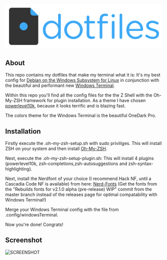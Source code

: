 ![HEADER](https://raw.githubusercontent.com/bmo-at/public-dotfiles/master/header.png)

## About

This repo contains my dotfiles that make my terminal what it is: It's my best config for [Debian on the Windows Subsystem for Linux](https://www.microsoft.com/store/productId/9MSVKQC78PK6) in conjunction with the beautiful and performant new [Windows Terminal](https://www.microsoft.com/store/productId/9N0DX20HK701).

Within this repo you'll find all the config files for the the Z Shell with the Oh-My-ZSH framework for plugin installation. As a theme I have chosen [powerlevel10k](https://github.com/romkatv/powerlevel10k), because it looks terrific and is blazing fast.

The colors theme for the Windows Terminal is the beautiful OneDark Pro.

## Installation

Firstly execute the .oh-my-zsh-setup.sh with sudo priviliges. This will install ZSH on your system and then install [Oh-My-ZSH](https://github.com/robbyrussell/oh-my-zsh). 

Next, execute the .oh-my-zsh-setup-plugin.sh: This will install 4 plugins (powerlevel10k, zsh-completions,zsh-autosuggestions and zsh-syntax-highlighting).

Next, install the Nerdfont of your choice (I recommend Hack NF, until a Cascadia Code NF is available) from here: [Nerd-Fonts](https://github.com/ryanoasis/nerd-fonts) (Get the fonts from the "Rebuilds fonts for v2.1.0 alpha (pre-release) WIP" commit from the master branch instead of the releases page for optimal compatability with Windows Terminal!)

Merge your Windows Terminal config with the file from .config/windowsTerminal.

Now you're done! Congrats!

## Screenshot

![SCREENSHOT](https://raw.githubusercontent.com/bmo-at/public-dotfiles/master/screenshot.png)
